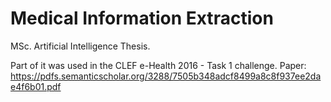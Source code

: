 # Medical Information Extraction

MSc. Artificial Intelligence Thesis.

Part of it was used in the CLEF e-Health 2016 - Task 1 challenge. Paper: https://pdfs.semanticscholar.org/3288/7505b348adcf8499a8c8f937ee2dae4f6b01.pdf
